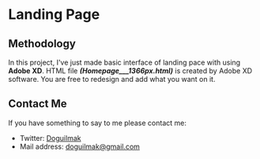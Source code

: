 
# Landing Page

## Methodology

In this project, I've just made basic interface of landing pace with using **Adobe XD**. HTML file ***(Homepage___1366px.html)*** is created by Adobe XD software. You are free to redesign and add what you want on it. 
  
## Contact Me

If you have something to say to me please contact me: 

 - Twitter: [Doguilmak](https://twitter.com/Doguilmak) 
 - Mail address: doguilmak@gmail.com
 
